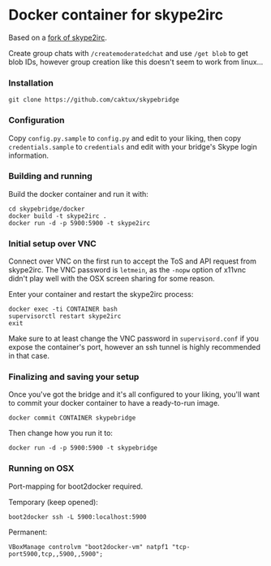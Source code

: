Docker container for skype2irc
===

Based on a [fork of skype2irc](https://github.com/caktux/skype2irc).

Create group chats with `/createmoderatedchat` and use `/get blob` to get blob IDs, however group creation like this doesn't seem to work from linux...

### Installation
```
git clone https://github.com/caktux/skypebridge
```

### Configuration

Copy `config.py.sample` to `config.py` and edit to your liking, then copy `credentials.sample` to `credentials` and edit with your bridge's Skype login information.

### Building and running

Build the docker container and run it with:

```
cd skypebridge/docker
docker build -t skype2irc .
docker run -d -p 5900:5900 -t skype2irc
```

### Initial setup over VNC

Connect over VNC on the first run to accept the ToS and API request from skype2irc. The VNC password is `letmein`, as the `-nopw` option of x11vnc didn't play well with the OSX screen sharing for some reason.

Enter your container and restart the skype2irc process:
```
docker exec -ti CONTAINER bash
supervisorctl restart skype2irc
exit
```

Make sure to at least change the VNC password in `supervisord.conf` if you expose the container's port, however an ssh tunnel is highly recommended in that case.

### Finalizing and saving your setup

Once you've got the bridge and it's all configured to your liking, you'll want to commit your docker container to have a ready-to-run image.

```
docker commit CONTAINER skypebridge
```

Then change how you run it to:
```
docker run -d -p 5900:5900 -t skypebridge
```

### Running on OSX

Port-mapping for boot2docker required.

Temporary (keep opened):
```
boot2docker ssh -L 5900:localhost:5900
```

Permanent:
```
VBoxManage controlvm "boot2docker-vm" natpf1 "tcp-port5900,tcp,,5900,,5900";
```
